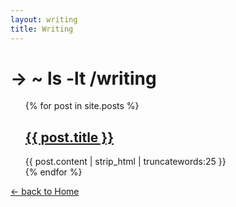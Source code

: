 ```yaml
---
layout: writing
title: Writing
---
```

<h1>-> ~ ls -lt /writing</h1>

<ul style="list-style: none;">  
  {% for post in site.posts %}
    <li>
      <h2><a href="{{ post.url }}">{{ post.title }}</a></h2>
      {{ post.content | strip_html | truncatewords:25 }}
    </li>
  {% endfor %}
</ul>

<a href="/"><- back to Home</a>